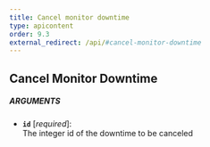 ```yaml
---
title: Cancel monitor downtime
type: apicontent
order: 9.3
external_redirect: /api/#cancel-monitor-downtime
---
```


## Cancel Monitor Downtime
##### ARGUMENTS
* **`id`** [*required*]:  
    The integer id of the downtime to be canceled

